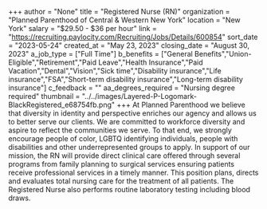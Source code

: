 +++
author = "None"
title = "Registered Nurse (RN)"
organization = "Planned Parenthood of Central & Western New York"
location = "New York"
salary = "$29.50 - $36 per hour"
link = "https://recruiting.paylocity.com/Recruiting/Jobs/Details/600854"
sort_date = "2023-05-24"
created_at = "May 23, 2023"
closing_date = "August 30, 2023"
a_job_type = ["Full Time"]
b_benefits = ["General Benefits","Union-Eligible","Retirement","Paid Leave","Health Insurance","Paid Vacation","Dental","Vision","Sick time","Disability insurance","Life insurance","FSA","Short-term disability insurance","Long-term disability insurance"]
c_feedback = ""
aa_degrees_required = "Nursing degree required"
thumbnail = "../../images/Layered-P-Logomark-BlackRegistered_e68754fb.png"
+++
At Planned Parenthood we believe that diversity in identity and perspective enriches our agency and allows us to better serve our clients. We are committed to workforce diversity and aspire to reflect the communities we serve. To that end, we strongly encourage people of color, LGBTQ identifying individuals, people with disabilities and other underrepresented groups to apply. In support of our mission, the RN will provide direct clinical care offered through several programs from family planning to surgical services ensuring patients receive professional services in a timely manner. This position plans, directs and evaluates total nursing care for the treatment of all patients. The Registered Nurse also performs routine laboratory testing including blood draws.